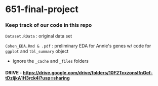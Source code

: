 # 651-final-project

### Keep track of our code in this repo
`Dataset.RData` : original data set

`Cohen_EDA.Rmd & .pdf` : preliminary EDA for Annie's genes w/ code for `ggplot` and `tbl_summary` object

* ignore the `_cache` and `_files` folders

#### DRIVE - https://drive.google.com/drive/folders/10F2TcxzonsIfnGef-tDzIjkA1H3rck4I?usp=sharing
